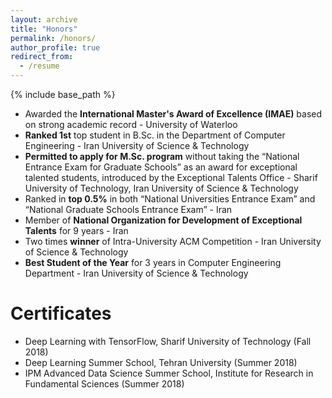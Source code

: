 ```yaml
---
layout: archive
title: "Honors"
permalink: /honors/
author_profile: true
redirect_from:
  - /resume
---
```


{% include base_path %}

* Awarded the **International Master's Award of Excellence (IMAE)** based on strong academic record - University of Waterloo
* **Ranked 1st** top student in B.Sc. in the Department of Computer Engineering - Iran University of Science & Technology
* **Permitted to apply for M.Sc. program** without taking the “National Entrance Exam for Graduate Schools” as an award for exceptional talented students, introduced by the Exceptional Talents Office - Sharif University of Technology, Iran University of Science & Technology
* Ranked in **top 0.5%** in both “National Universities Entrance Exam” and “National Graduate Schools Entrance Exam” - Iran
* Member of **National Organization for Development of Exceptional Talents** for 9 years - Iran
* Two times **winner** of Intra-University ACM Competition - Iran University of Science & Technology
* **Best Student of the Year** for 3 years in Computer Engineering Department - Iran University of Science & Technology


Certificates
======
* Deep Learning with TensorFlow, Sharif University of Technology (Fall 2018)
* Deep Learning Summer School, Tehran University (Summer 2018)
* IPM Advanced Data Science Summer School, Institute for Research in Fundamental Sciences (Summer 2018)